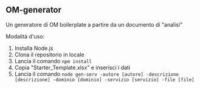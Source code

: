 ## OM-generator
Un generatore di OM boilerplate a partire da un documento di "analisi"

Modalità d'uso:
1. Installa Node.js
2. Clona il repositorio in locale
3. Lancia il comando `npm install`
4. Copia "Starter_Template.xlsx" e inserisci i dati
5. Lancia il comando `node gen-serv -autore [autore] -descrizione [descrizione] -dominio [dominio] -servizio [servizio] -file [file]`
